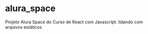 # alura_space
 Projeto Alura Space do Curso de React com Javascript: lidando com arquivos estáticos
